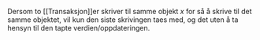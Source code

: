Dersom to [[Transaksjon]]er skriver til samme objekt $x$ for så å skrive til det samme objektet, vil kun den siste skrivingen taes med, og det uten å ta hensyn til den tapte verdien/oppdateringen.